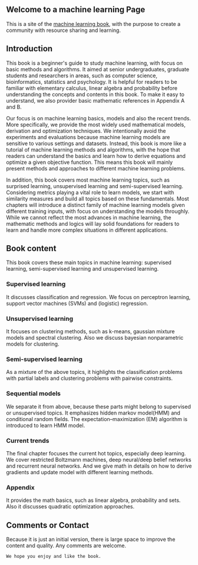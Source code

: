 ## Welcome to a machine learning Page

This is a site of the [machine learning book](https://github.com/ganggit/ganggit.github.io/blob/master/machine_learning.pdf), with the purpose to create a community with resource sharing and learning.

## Introduction

This book is a beginner's guide to study machine learning, with focus on basic methods and algorithms. It aimed at senior undergraduates, graduate students
and researchers in areas, such as computer science, bioinformatics, statistics and psychology. It is helpful for readers to be familiar with elementary calculus, linear algebra and probability before understanding the concepts and contents in this book. To make it easy to understand, we also provider basic mathematic references in Appendix A and B.

Our focus is on machine learning basics, models and also the recent trends. More specifically, we provide the most widely used mathematical models, derivation and optimization techniques. We intentionally avoid the experiments and evaluations because machine learning models are sensitive to various settings and datasets. Instead, this book is more like a tutorial of machine learning methods and algorithms, with the hope that readers can understand the basics and learn how to derive equations and optimize a given objective function. This means this book will mainly present methods and approaches to different machine learning problems. 

In addition, this book covers most machine learning topics, such as surprised learning, unsupervised learning and semi-supervised learning. Considering metrics playing a vital role to learn models, we start with similarity measures and build all topics based on these fundamentals. Most chapters will introduce a distinct family of machine learning models given different training inputs, with focus on understanding the models throughly. While we cannot reflect the most advances in machine learning, the mathematic methods and logics will lay solid foundations for readers to learn and handle more complex situations in different applications. 


## Book content

This book covers these main topics in machine learning: supervised learning, semi-supervised learning and unsupervised learning. 

### Supervised learning

It discusses classification and regression. We focus on perceptron learning, support vector machines (SVMs) and (logistic) regression. 

### Unsupervised learning

It focuses on clustering methods, such as k-means, gaussian mixture models and spectral clustering. Also we discuss bayesian nonparametric models for clustering. 

### Semi-supervised learning 

As a mixture of the above topics, it highlights the classification problems with partial labels and clustering problems with pairwise constraints. 

### Sequential models

We separate it from above, because these parts might belong to supervised or unsupervised topics. It emphasizes hidden markov model(HMM) and conditional random fields. The expectation–maximization (EM) algorithm is introduced to learn HMM model.

### Current trends

The final chapter focuses the current hot topics, especially deep learning. We cover restricted Boltzmann machines, deep neural/deep belief networks and recurrent neural networks. And we give math in details on how to derive gradients and update model with different learning methods. 

### Appendix
It provides the math basics, such as linear algebra, probability and sets. Also it discusses quadratic optimization approaches.


## Comments or Contact

Because it is just an initial version, there is large space to improve the content and quality. Any comments are welcome. 


```markdown 
We hope you enjoy and like the book. 
```
